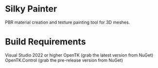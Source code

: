# Silky Painter
PBR material creation and texture painting tool for 3D meshes.

# Build Requirements
Visual Studio 2022 or higher
OpenTK (grab the latest version from NuGet)
OpenTK.Control (grab the pre-release version from NuGet)

